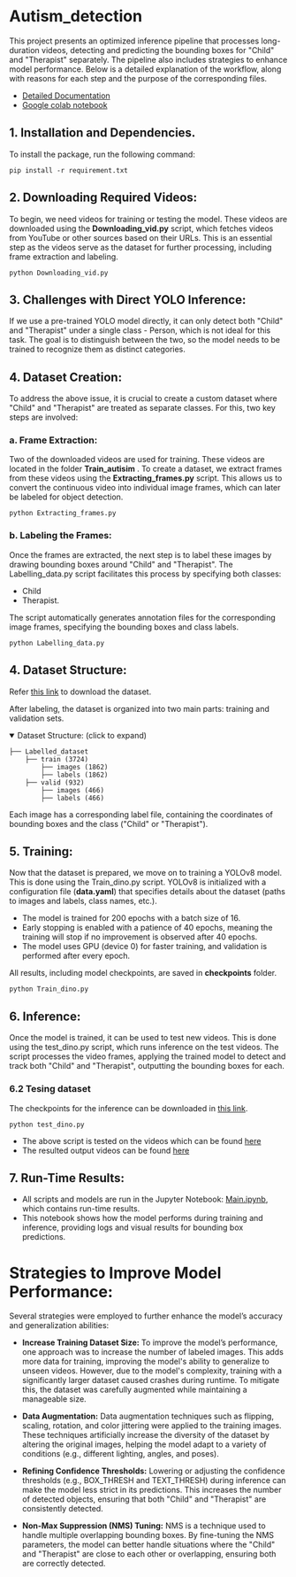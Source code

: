 # Autism_detection
This project presents an optimized inference pipeline that processes long-duration videos, detecting and predicting the bounding boxes for "Child" and "Therapist" separately. The pipeline also includes strategies to enhance model performance. Below is a detailed explanation of the workflow, along with reasons for each step and the purpose of the corresponding files.

- [Detailed Documentation](https://docs.google.com/document/d/1smNpC3zGS_jY2iwGUR4oedsOje28-7_6LUalLjeHGUE/edit?usp=sharing)
- [Google colab notebook](https://colab.research.google.com/drive/1r650PWtlYWXAOkk6ZSycntrLkr05-_jM?usp=sharing)

## 1. Installation and Dependencies.
To install the package, run the following command:
```
pip install -r requirement.txt
```

## 2. Downloading Required Videos:
To begin, we need videos for training or testing the model. These videos are downloaded using the **Downloading_vid.py** script, which fetches videos from YouTube or other sources based on their URLs. This is an essential step as the videos serve as the dataset for further processing, including frame extraction and labeling.
```
python Downloading_vid.py
```
## 3. Challenges with Direct YOLO Inference:
If we use a pre-trained YOLO model directly, it can only detect both "Child" and "Therapist" under a single class - Person, which is not ideal for this task. The goal is to distinguish between the two, so the model needs to be trained to recognize them as distinct categories.

## 4. Dataset Creation:
To address the above issue, it is crucial to create a custom dataset where "Child" and "Therapist" are treated as separate classes. For this, two key steps are involved:

### a. Frame Extraction:
Two of the downloaded videos are used for training. These videos are located in the folder **Train_autisim** . To create a dataset, we extract frames from these videos using the **Extracting_frames.py** script. This allows us to convert the continuous video into individual image frames, which can later be labeled for object detection.

```
python Extracting_frames.py
```
### b. Labeling the Frames:
Once the frames are extracted, the next step is to label these images by drawing bounding boxes around "Child" and "Therapist". The Labelling_data.py script facilitates this process by specifying both classes:
* Child
* Therapist.

The script automatically generates annotation files for the corresponding image frames, specifying the bounding boxes and class labels.
```
python Labelling_data.py
```

## 4. Dataset Structure:
Refer [this link](https://drive.google.com/drive/folders/1j4CfSbdYilYLs7eoCuCVfpaCJyADdBoT?usp=sharing) to download the dataset.

After labeling, the dataset is organized into two main parts: training and validation sets.
<details open> <summary>Dataset Structure: (click to expand)</summary>
  
```
├── Labelled_dataset
    ├── train (3724)
        ├── images (1862)
        ├── labels (1862)
    ├── valid (932)
        ├── images (466)
        ├── labels (466)
```
</details>
Each image has a corresponding label file, containing the coordinates of bounding boxes and the class ("Child" or "Therapist").


## 5. Training:
Now that the dataset is prepared, we move on to training a YOLOv8 model. This is done using the Train_dino.py script. YOLOv8 is initialized with a configuration file (**data.yaml**) that specifies details about the dataset (paths to images and labels, class names, etc.).

* The model is trained for 200 epochs with a batch size of 16.
* Early stopping is enabled with a patience of 40 epochs, meaning the training will stop if no improvement is observed after 40 epochs.
* The model uses GPU (device 0) for faster training, and validation is performed after every epoch.

All results, including model checkpoints, are saved in **checkpoints** folder.

```
python Train_dino.py
```

## 6. Inference:
Once the model is trained, it can be used to test new videos. This is done using the test_dino.py script, which runs inference on the test videos. The script processes the video frames, applying the trained model to detect and track both "Child" and "Therapist", outputting the bounding boxes for each.
### 6.2 Tesing dataset
The checkpoints for the inference can be downloaded in [this link](https://drive.google.com/drive/folders/1_UKlU57p9oPJttMiVnKQMK_r6XyB_RBD?usp=sharing).
```
python test_dino.py
```

* The above script is tested on the videos which can be found [here](https://drive.google.com/drive/folders/1-6ukRkzlT3IIOdKLtBuLZw1rUdb0o1ze?usp=sharing) 
* The resulted output videos can be found [here](https://drive.google.com/drive/folders/10ke5mmzHe8W7zLB8MCFbBE_cwgH0RVEq?usp=sharing) 

## 7. Run-Time Results:
* All scripts and models are run in the
Jupyter Notebook: [Main.ipynb](https://colab.research.google.com/drive/1r650PWtlYWXAOkk6ZSycntrLkr05-_jM?usp=sharing), which contains run-time results. 
* This notebook shows how the model performs during training and inference, providing logs and visual results for bounding box predictions.
 

#  Strategies to Improve Model Performance:
Several strategies were employed to further enhance the model’s accuracy and generalization abilities:

* **Increase Training Dataset Size:**
To improve the model’s performance, one approach was to increase the number of labeled images. This adds more data for training, improving the model's ability to generalize to unseen videos. However, due to the model's complexity, training with a significantly larger dataset caused crashes during runtime. To mitigate this, the dataset was carefully augmented while maintaining a manageable size.

* **Data Augmentation:**
Data augmentation techniques such as flipping, scaling, rotation, and color jittering were applied to the training images. These techniques artificially increase the diversity of the dataset by altering the original images, helping the model adapt to a variety of conditions (e.g., different lighting, angles, and poses).

* **Refining Confidence Thresholds:**
Lowering or adjusting the confidence thresholds (e.g., BOX_THRESH and TEXT_THRESH) during inference can make the model less strict in its predictions. This increases the number of detected objects, ensuring that both "Child" and "Therapist" are consistently detected.

* **Non-Max Suppression (NMS) Tuning:**
NMS is a technique used to handle multiple overlapping bounding boxes. By fine-tuning the NMS parameters, the model can better handle situations where the "Child" and "Therapist" are close to each other or overlapping, ensuring both are correctly detected.
